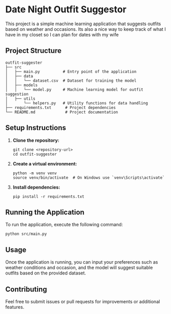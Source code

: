 # Date Night Outfit Suggestor

This project is a simple machine learning application that suggests outfits based on weather and occasions. Its also a nice way to keep track of what I have in my closet so I can plan for dates with my wife

## Project Structure

```
outfit-suggester
├── src
│   ├── main.py          # Entry point of the application
│   ├── data
│   │   └── dataset.csv  # Dataset for training the model
│   ├── models
│   │   └── model.py     # Machine learning model for outfit suggestion
│   ├── utils
│       └── helpers.py   # Utility functions for data handling
├── requirements.txt      # Project dependencies
└── README.md             # Project documentation
```

## Setup Instructions

1. **Clone the repository:**
   ```
   git clone <repository-url>
   cd outfit-suggester
   ```

2. **Create a virtual environment:**
   ```
   python -m venv venv
   source venv/bin/activate  # On Windows use `venv\Scripts\activate`
   ```

3. **Install dependencies:**
   ```
   pip install -r requirements.txt
   ```

## Running the Application

To run the application, execute the following command:

```
python src/main.py
```

## Usage

Once the application is running, you can input your preferences such as weather conditions and occasion, and the model will suggest suitable outfits based on the provided dataset.

## Contributing

Feel free to submit issues or pull requests for improvements or additional features.
